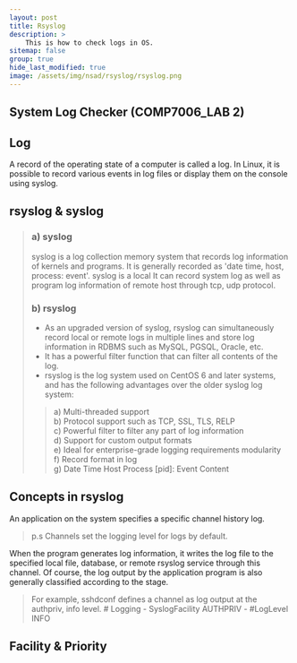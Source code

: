 ```yaml
---
layout: post
title: Rsyslog
description: >
    This is how to check logs in OS.
sitemap: false
group: true
hide_last_modified: true
image: /assets/img/nsad/rsyslog/rsyslog.png
---
```


## System Log Checker (COMP7006_LAB 2)


## Log
A record of the operating state of a computer is called a log. In Linux, it is possible to record various events in log files or display them on the console using syslog.


## rsyslog & syslog
> ### a) syslog
> syslog is a log collection memory system that records log information of kernels and programs. It is generally recorded as 'date time, host, process: event'. syslog is a local It can record system log as well as program log information of remote host through tcp, udp protocol.
> ### b) rsyslog
> - As an upgraded version of syslog, rsyslog can simultaneously record local or remote logs in multiple lines and store log information in RDBMS such as MySQL, PGSQL, Oracle, etc. 
> - It has a powerful filter function that can filter all contents of the log.
> - rsyslog is the log system used on CentOS 6 and later systems, and has the following advantages over the older syslog log system:
>>   a) Multi-threaded support<br/>
>>   b) Protocol support such as TCP, SSL, TLS, RELP<br/>
>>   c) Powerful filter to filter any part of log information<br/>
>>   d) Support for custom output formats<br/>
>>   e) Ideal for enterprise-grade logging requirements
modularity<br/>
>>   f) Record format in log<br/>
>>   g) Date Time Host Process [pid]: Event Content<br/>
## Concepts in rsyslog
An application on the system specifies a specific channel history log. 
> p.s Channels set the logging level for logs by default. <br/>

When the program generates log information, it writes the log file to the specified local file, database, or remote rsyslog service through this channel.
Of course, the log output by the application program is also generally classified according to the stage. 
> For example, sshdconf defines a channel as log output at the authpriv, info level. # Logging - SyslogFacility AUTHPRIV - #LogLevel INFO

## Facility & Priority
